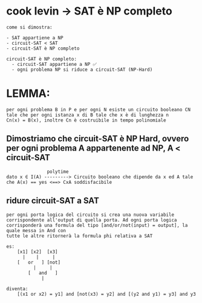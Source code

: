 # cook levin -> SAT è NP completo

    come si dimostra:

    - SAT appartiene a NP
    - circuit-SAT < SAT
    - circuit-SAT è NP completo

    circuit-SAT è NP completo:
      - circuit-SAT appartiene a NP ✅
      - ogni problema NP si riduce a circuit-SAT (NP-Hard)

# LEMMA:

    per ogni problema B in P e per ogni N esiste un circuito booleano CN tale che per ogni istanza x di B tale che x è di lunghezza n
    Cn(x) = B(x), inoltre Cn è costruibile in tempo polinomiale

## Dimostriamo che circuit-SAT è NP Hard, ovvero per ogni problema A appartenente ad NP, A < circuit-SAT

                   polytime
    dato x ∈ I(A) ---------> Circuito booleano che dipende da x ed A tale che A(x) == yes <==> CxA soddisfacibile

## ridure circuit-SAT a SAT

    per ogni porta logica del circuito si crea una nuova variabile corrispondente all'output di quella porta. Ad ogni porta logica corrisponderà una formula del tipo [and/or/not(input) = output], la quale messa in And con
    tutte le altre ritornerà la formula phi relativa a SAT

    es:
        [x1] [x2]  [x3]
          |    |     |
        [   or   ] [not]
              |     |
            [   and   ]
                 |

    diventa:
        [(x1 or x2) = y1] and [not(x3) = y2] and [(y2 and y1) = y3] and y3
